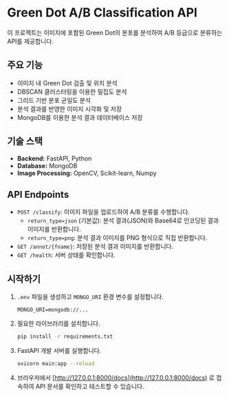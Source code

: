 # Green Dot A/B Classification API

이 프로젝트는 이미지에 포함된 Green Dot의 분포를 분석하여 A/B 등급으로 분류하는 API를 제공합니다.

## 주요 기능

- 이미지 내 Green Dot 검출 및 위치 분석
- DBSCAN 클러스터링을 이용한 밀집도 분석
- 그리드 기반 분포 균일도 분석
- 분석 결과를 반영한 이미지 시각화 및 저장
- MongoDB를 이용한 분석 결과 데이터베이스 저장

## 기술 스택

- **Backend:** FastAPI, Python
- **Database:** MongoDB
- **Image Processing:** OpenCV, Scikit-learn, Numpy

## API Endpoints

- `POST /classify`: 이미지 파일을 업로드하여 A/B 분류를 수행합니다.
  - `return_type=json` (기본값): 분석 결과(JSON)와 Base64로 인코딩된 결과 이미지를 반환합니다.
  - `return_type=png`: 분석 결과 이미지를 PNG 형식으로 직접 반환합니다.
- `GET /annot/{fname}`: 저장된 분석 결과 이미지를 반환합니다.
- `GET /health`: 서버 상태를 확인합니다.

## 시작하기

1.  `.env` 파일을 생성하고 `MONGO_URI` 환경 변수를 설정합니다.

    ```
    MONGO_URI=mongodb://...
    ```

2.  필요한 라이브러리를 설치합니다.

    ```bash
    pip install -r requirements.txt
    ```

3.  FastAPI 개발 서버를 실행합니다.

    ```bash
    uvicorn main:app --reload
    ```

4.  브라우저에서 [http://127.0.0.1:8000/docs](http://127.0.0.1:8000/docs) 로 접속하여 API 문서를 확인하고 테스트할 수 있습니다.